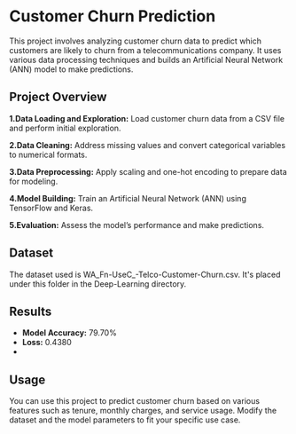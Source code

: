 # Customer Churn Prediction
This project involves analyzing customer churn data to predict which customers are likely to churn from a telecommunications company. It uses various data processing techniques and builds an Artificial Neural Network (ANN) model to make predictions.
## Project Overview

**1.Data Loading and Exploration:** Load customer churn data from a CSV file and perform initial exploration.

**2.Data Cleaning:** Address missing values and convert categorical variables to numerical formats.

**3.Data Preprocessing:** Apply scaling and one-hot encoding to prepare data for modeling.

**4.Model Building:** Train an Artificial Neural Network (ANN) using TensorFlow and Keras.

**5.Evaluation:** Assess the model’s performance and make predictions.

## Dataset
The dataset used is WA_Fn-UseC_-Telco-Customer-Churn.csv. It's placed under this folder in the Deep-Learning directory.

## Results
- **Model Accuracy:** 79.70%
- **Loss:** 0.4380
- 
## Usage
You can use this project to predict customer churn based on various features such as tenure, monthly charges, and service usage. Modify the dataset and the model parameters to fit your specific use case.

